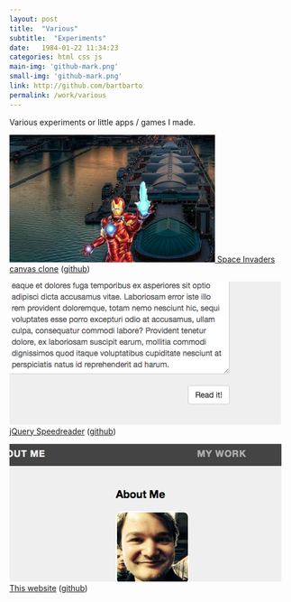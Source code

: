 ```yaml
---
layout: post
title:  "Various"
subtitle:  "Experiments"
date:   1984-01-22 11:34:23
categories: html css js
main-img: 'github-mark.png'
small-img: 'github-mark.png'
link: http://github.com/bartbarto
permalink: /work/various
---
```

Various experiments or little apps / games I made.

[![Space invaders image][invaders-img] Space Invaders canvas clone][invaders] ([github][invaders-gh])


[![Speedreader image][speedread-img] jQuery Speedreader][speedread] ([github][speedread-gh])


[![Website img][website-img] This website][website] ([github][website-gh])


[invaders]: http://bartbarto.github.io/Marvel-Space-Invaders
[invaders-gh]: https://github.com/bartbarto/Marvel-Space-Invaders
[invaders-img]: /img/invaders.png

[speedread]: http://bartbarto.github.io/jQuery_Speedreader
[speedread-gh]: https://github.com/bartbarto/jQuery_Speedreader
[speedread-img]: /img/speed.png

[website]: http://bartbarto.github.io/
[website-gh]: https://github.com/bartbarto/bartbarto.github.io
[website-img]: /img/web.png